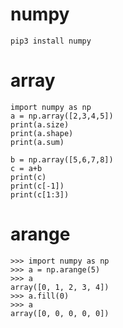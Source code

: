 # numpy

`pip3 install numpy`

# array

```
import numpy as np
a = np.array([2,3,4,5])
print(a.size)
print(a.shape)
print(a.sum)

b = np.array([5,6,7,8])
c = a+b
print(c)
print(c[-1])
print(c[1:3])
```

# arange

```
>>> import numpy as np
>>> a = np.arange(5)
>>> a
array([0, 1, 2, 3, 4])
>>> a.fill(0)
>>> a
array([0, 0, 0, 0, 0])
```
